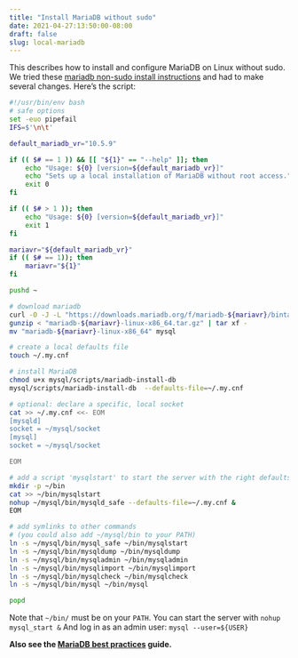 ```yaml
---
title: "Install MariaDB without sudo"
date: 2021-04-27:13:50:00-08:00
draft: false
slug: local-mariadb
---
```


This describes how to install and configure MariaDB on Linux without sudo. We tried these
[mariadb non-sudo install instructions](https://mariadb.com/kb/en/installing-mariadb-binary-tarballs/#installing-mariadb-as-not-root-in-any-directory)
and had to make several changes. Here’s the script:

```bash
#!/usr/bin/env bash
# safe options
set -euo pipefail
IFS=$'\n\t'

default_mariadb_vr="10.5.9"

if (( $# == 1 )) && [[ "${1}" == "--help" ]]; then
	echo "Usage: ${0} [version=${default_mariadb_vr}]"
	echo "Sets up a local installation of MariaDB without root access."
	exit 0
fi

if (( $# > 1 )); then
	echo "Usage: ${0} [version=${default_mariadb_vr}]"
	exit 1
fi

mariavr="${default_mariadb_vr}"
if (( $# == 1)); then
	mariavr="${1}"
fi

pushd ~

# download mariadb
curl -O -J -L "https://downloads.mariadb.org/f/mariadb-${mariavr}/bintar-linux-x86_64/mariadb-${mariavr}-linux-x86_64.tar.gz/from/https%3A//ftp.osuosl.org/pub/mariadb/?serve"
gunzip < "mariadb-${mariavr}-linux-x86_64.tar.gz" | tar xf -
mv "mariadb-${mariavr}-linux-x86_64" mysql

# create a local defaults file
touch ~/.my.cnf

# install MariaDB
chmod u+x mysql/scripts/mariadb-install-db
mysql/scripts/mariadb-install-db  --defaults-file=~/.my.cnf

# optional: declare a specific, local socket
cat >> ~/.my.cnf <<- EOM
[mysqld]
socket = ~/mysql/socket
[mysql]
socket = ~/mysql/socket

EOM

# add a script 'mysqlstart' to start the server with the right defaults file
mkdir -p ~/bin
cat >> ~/bin/mysqlstart
nohup ~/mysql/bin/mysqld_safe --defaults-file=~/.my.cnf &
EOM

# add symlinks to other commands
# (you could also add ~/mysql/bin to your PATH)
ln -s ~/mysql/bin/mysql_safe ~/bin/mysqlstart
ln -s ~/mysql/bin/mysqldump ~/bin/mysqldump
ln -s ~/mysql/bin/mysqladmin ~/bin/mysqladmin
ln -s ~/mysql/bin/mysqlimport ~/bin/mysqlimport
ln -s ~/mysql/bin/mysqlcheck ~/bin/mysqlcheck
ln -s ~/mysql/bin/mysql ~/bin/mysql

popd
```

Note that `~/bin/` must be on your `PATH`.
You can start the server with `nohup mysql_start &`
And log in as an admin user: `mysql --user=${USER}`

**Also see the [MariaDB best practices](https://dmyersturnbull.github.io/mariadb-best-practices) guide.**
